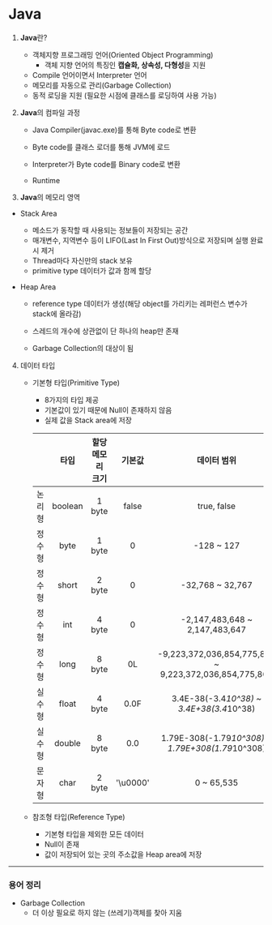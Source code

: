 # Java

1. **Java**란?
   * 객체지향 프로그래밍 언어(Oriented Object Programming)
     * 객체 지향 언어의 특징인 **캡슐화, 상속성, 다형성**을 지원
   * Compile 언어이면서 Interpreter 언어
   * 메모리를 자동으로 관리(Garbage Collection)
   * 동적 로딩을 지원 (필요한 시점에 클래스를 로딩하여 사용 가능)



2. **Java**의 컴파일 과정

   * Java Compiler(javac.exe)를 통해 Byte code로 변환

   * Byte code를 클래스 로더를 통해 JVM에 로드

   * Interpreter가 Byte code를 Binary code로 변환

   * Runtime

     

3.  **Java**의 메모리 영역

   * Stack Area

     * 메소드가 동작할 때 사용되는 정보들이 저장되는 공간
     * 매개변수, 지역변수 등이 LIFO(Last In First Out)방식으로 저장되며 실행 완료시 제거
     * Thread마다 자신만의 stack 보유
     * primitive type 데이터가 값과 함께 할당

   * Heap Area

     * reference type 데이터가 생성(해당 object를 가리키는 레퍼런스 변수가 stack에 올라감)

     * 스레드의 개수에 상관없이 단 하나의 heap만 존재

     * Garbage Collection의 대상이 됨

       

4. 데이터 타입

   * 기본형 타입(Primitive Type)

     * 8가지의 타입 제공
     * 기본값이 있기 때문에 Null이 존재하지 않음
     * 실제 값을 Stack area에 저장

     |        |  타입   | 할당 메모리 크기 |  기본값  |                      데이터 범위                       |
     | :----: | :-----: | :--------------: | :------: | :----------------------------------------------------: |
     | 논리형 | boolean |      1 byte      |  false   |                      true, false                       |
     | 정수형 |  byte   |      1 byte      |    0     |                       -128 ~ 127                       |
     | 정수형 |  short  |      2 byte      |    0     |                    -32,768 ~ 32,767                    |
     | 정수형 |   int   |      4 byte      |    0     |             -2,147,483,648 ~ 2,147,483,647             |
     | 정수형 |  long   |      8 byte      |    0L    | -9,223,372,036,854,775,808 ~ 9,223,372,036,854,775,807 |
     | 실수형 |  float  |      4 byte      |   0.0F   |        3.4E-38(-3.4*10^38) ~ 3.4E+38(3.4*10^38)        |
     | 실수형 | double  |      8 byte      |   0.0    |    1.79E-308(-1.79*10^308) ~ 1.79E+308(1.79*10^308)    |
     | 문자형 |  char   |      2 byte      | '\u0000' |                       0 ~ 65,535                       |

     

   * 참조형 타입(Reference Type)

     * 기본형 타입을 제외한 모든 데이터
     * Null이 존재
     * 값이 저장되어 있는 곳의 주소값을 Heap area에 저장



---

### 용어 정리

* Garbage Collection
  * 더 이상 필요로 하지 않는 (쓰레기)객체를 찾아 지움